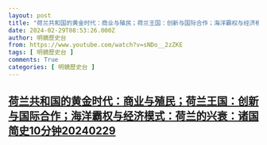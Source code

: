 ```yaml
---
layout: post
title: "荷兰共和国的黄金时代：商业与殖民；荷兰王国：创新与国际合作；海洋霸权与经济模式：荷兰的兴衰：诸国简史10分钟20240229"
date: 2024-02-29T08:53:26.000Z
author: 明鏡歷史台
from: https://www.youtube.com/watch?v=sNDo__2zZKE
tags: [ 明鏡歷史台 ]
comments: True
categories: [ 明鏡歷史台 ]
---
```

<!--1709196806000-->
[荷兰共和国的黄金时代：商业与殖民；荷兰王国：创新与国际合作；海洋霸权与经济模式：荷兰的兴衰：诸国简史10分钟20240229](https://www.youtube.com/watch?v=sNDo__2zZKE)
------

<div>

</div>
